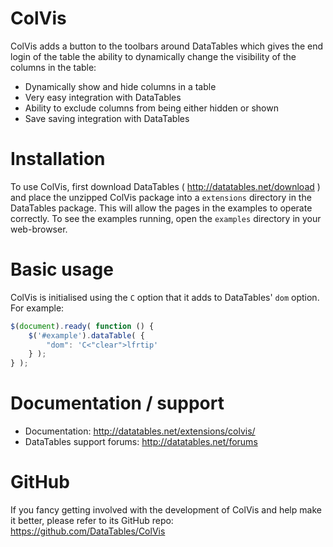 # ColVis

ColVis adds a button to the toolbars around DataTables which gives the end login of the table the ability to dynamically change the visibility of the columns in the table:

* Dynamically show and hide columns in a table
* Very easy integration with DataTables
* Ability to exclude columns from being either hidden or shown
* Save saving integration with DataTables


# Installation

To use ColVis, first download DataTables ( http://datatables.net/download ) and place the unzipped ColVis package into a `extensions` directory in the DataTables package. This will allow the pages in the examples to operate correctly. To see the examples running, open the `examples` directory in your web-browser.


# Basic usage

ColVis is initialised using the `C` option that it adds to DataTables' `dom` option. For example:

```js
$(document).ready( function () {
    $('#example').dataTable( {
        "dom": 'C<"clear">lfrtip'
    } );
} );
```


# Documentation / support

* Documentation: http://datatables.net/extensions/colvis/
* DataTables support forums: http://datatables.net/forums


# GitHub

If you fancy getting involved with the development of ColVis and help make it better, please refer to its GitHub repo: https://github.com/DataTables/ColVis

